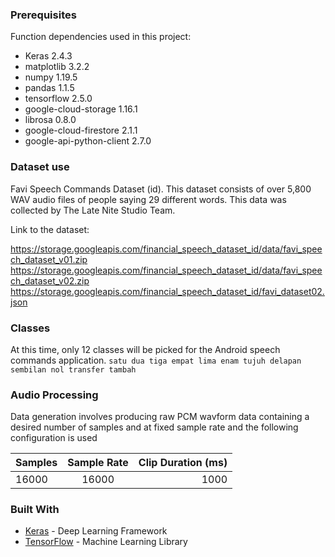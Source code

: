 ### Prerequisites

Function dependencies used in this project:

- Keras 2.4.3
- matplotlib 3.2.2
- numpy 1.19.5
- pandas 1.1.5
- tensorflow 2.5.0
- google-cloud-storage 1.16.1
- librosa 0.8.0
- google-cloud-firestore 2.1.1
- google-api-python-client 2.7.0

### Dataset use
Favi Speech Commands Dataset (id). This dataset consists of over 5,800 WAV audio files of people saying 29 different words. This data was collected by The Late Nite Studio Team.

Link to the dataset:

https://storage.googleapis.com/financial_speech_dataset_id/data/favi_speech_dataset_v01.zip
https://storage.googleapis.com/financial_speech_dataset_id/data/favi_speech_dataset_v02.zip
https://storage.googleapis.com/financial_speech_dataset_id/favi_dataset02.json

### Classes
At this time, only 12 classes will be picked for the Android speech commands application.
`satu dua tiga empat lima enam tujuh delapan sembilan nol transfer tambah`

### Audio Processing
Data generation involves producing raw PCM wavform data containing a desired number of samples and at fixed sample rate and the following configuration is used

| Samples        | Sample Rate           | Clip Duration (ms)  |
| ------------- |:-------------:| -----:|
| 16000      | 16000 | 1000 |

### Built With

* [Keras](https://keras.io/) - Deep Learning Framework
* [TensorFlow](http://tensorflow.org/) - Machine Learning Library
